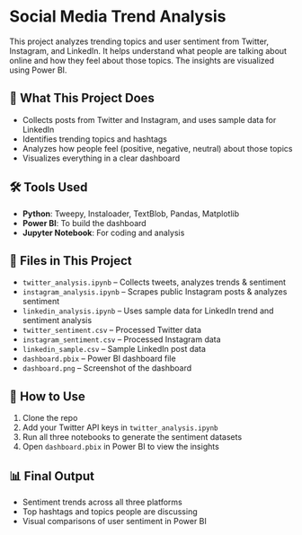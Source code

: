 # Social Media Trend Analysis

This project analyzes trending topics and user sentiment from Twitter, Instagram, and LinkedIn. It helps understand what people are talking about online and how they feel about those topics. The insights are visualized using Power BI.

## 🎯 What This Project Does
- Collects posts from Twitter and Instagram, and uses sample data for LinkedIn
- Identifies trending topics and hashtags
- Analyzes how people feel (positive, negative, neutral) about those topics
- Visualizes everything in a clear dashboard

## 🛠 Tools Used
- **Python**: Tweepy, Instaloader, TextBlob, Pandas, Matplotlib
- **Power BI**: To build the dashboard
- **Jupyter Notebook**: For coding and analysis

## 📁 Files in This Project
- `twitter_analysis.ipynb` – Collects tweets, analyzes trends & sentiment
- `instagram_analysis.ipynb` – Scrapes public Instagram posts & analyzes sentiment
- `linkedin_analysis.ipynb` – Uses sample data for LinkedIn trend and sentiment analysis
- `twitter_sentiment.csv` – Processed Twitter data
- `instagram_sentiment.csv` – Processed Instagram data
- `linkedin_sample.csv` – Sample LinkedIn post data
- `dashboard.pbix` – Power BI dashboard file
- `dashboard.png` – Screenshot of the dashboard

## 🚀 How to Use
1. Clone the repo
2. Add your Twitter API keys in `twitter_analysis.ipynb`
3. Run all three notebooks to generate the sentiment datasets
4. Open `dashboard.pbix` in Power BI to view the insights

## 📊 Final Output
- Sentiment trends across all three platforms
- Top hashtags and topics people are discussing
- Visual comparisons of user sentiment in Power BI
